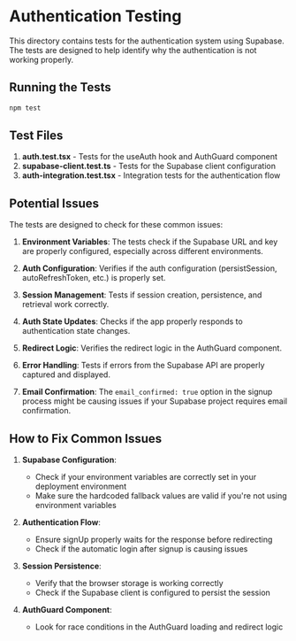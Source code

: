 # Authentication Testing

This directory contains tests for the authentication system using Supabase. The tests are designed to help identify why the authentication is not working properly.

## Running the Tests

```bash
npm test
```

## Test Files

1. **auth.test.tsx** - Tests for the useAuth hook and AuthGuard component
2. **supabase-client.test.ts** - Tests for the Supabase client configuration
3. **auth-integration.test.tsx** - Integration tests for the authentication flow

## Potential Issues

The tests are designed to check for these common issues:

1. **Environment Variables**: The tests check if the Supabase URL and key are properly configured, especially across different environments.

2. **Auth Configuration**: Verifies if the auth configuration (persistSession, autoRefreshToken, etc.) is properly set.

3. **Session Management**: Tests if session creation, persistence, and retrieval work correctly.

4. **Auth State Updates**: Checks if the app properly responds to authentication state changes.

5. **Redirect Logic**: Verifies the redirect logic in the AuthGuard component.

6. **Error Handling**: Tests if errors from the Supabase API are properly captured and displayed.

7. **Email Confirmation**: The `email_confirmed: true` option in the signup process might be causing issues if your Supabase project requires email confirmation.

## How to Fix Common Issues

1. **Supabase Configuration**:
   - Check if your environment variables are correctly set in your deployment environment
   - Make sure the hardcoded fallback values are valid if you're not using environment variables

2. **Authentication Flow**:
   - Ensure signUp properly waits for the response before redirecting
   - Check if the automatic login after signup is causing issues

3. **Session Persistence**:
   - Verify that the browser storage is working correctly
   - Check if the Supabase client is configured to persist the session

4. **AuthGuard Component**:
   - Look for race conditions in the AuthGuard loading and redirect logic